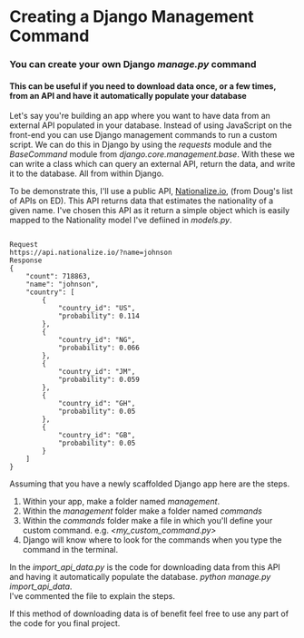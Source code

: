 # Creating a Django Management Command
### You can create your own Django *manage.py* command
#### This can be useful if you need to download data once, or a few times, from an API and have it automatically populate your database

Let's say you're building an app where you want to have data from an external API populated in your database.  Instead of using JavaScript on the front-end you can use Django management commands to run a custom script. We can do this in Django by using the *requests* module and the *BaseCommand* module from *django.core.management.base*.  With these we can write a class which can query an external API, return the data, and write it to the database.  All from within Django.

To be demonstrate this, I'll use a public API, [Nationalize.io](https://nationalize.io/documentation), (from Doug's list of APIs on ED).  This API returns data that estimates the nationality of a given name.  I've chosen this API as it return a simple object which is easily mapped to the Nationality model I've defiined in *models.py*.

```

Request
https://api.nationalize.io/?name=johnson
Response
{
    "count": 718863,
    "name": "johnson",
    "country": [
        {
            "country_id": "US",
            "probability": 0.114
        },
        {
            "country_id": "NG",
            "probability": 0.066
        },
        {
            "country_id": "JM",
            "probability": 0.059
        },
        {
            "country_id": "GH",
            "probability": 0.05
        },
        {
            "country_id": "GB",
            "probability": 0.05
        }
    ]
}

```

Assuming that you have a newly scaffolded Django app here are the steps.

1. Within your app, make a folder named *management*.
2. Within the *management* folder make a folder named *commands*
3. Within the *commands* folder make a file in which you'll define your custom command. e.g. *<my_custom_command.py>*
4. Django will know where to look for the commands when you type the command in the terminal.

In the *import_api_data.py* is the code for downloading data from this API and having it automatically populate the database. 
*python manage.py import_api_data*.  
I've commented the file to explain the steps.

If this method of downloading data is of benefit feel free to use any part of the code for you final project.


